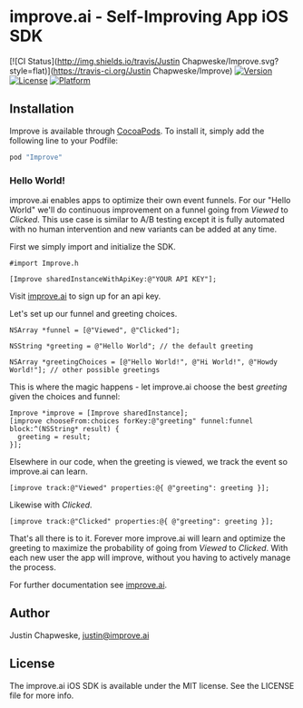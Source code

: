 # improve.ai - Self-Improving App iOS SDK
 
[![CI Status](http://img.shields.io/travis/Justin Chapweske/Improve.svg?style=flat)](https://travis-ci.org/Justin Chapweske/Improve)
[![Version](https://img.shields.io/cocoapods/v/Improve.svg?style=flat)](http://cocoapods.org/pods/Improve)
[![License](https://img.shields.io/cocoapods/l/Improve.svg?style=flat)](http://cocoapods.org/pods/Improve)
[![Platform](https://img.shields.io/cocoapods/p/Improve.svg?style=flat)](http://cocoapods.org/pods/Improve)


## Installation

Improve is available through [CocoaPods](http://cocoapods.org). To install
it, simply add the following line to your Podfile:

```ruby
pod "Improve"
```

### Hello World!

improve.ai enables apps to optimize their own event funnels.  For our "Hello World" we'll do continuous improvement on a funnel going from *Viewed* to *Clicked*.  This use case is similar to A/B testing except it is fully automated with no human intervention and new variants can be added at any time.

First we simply import and initialize the SDK.

```objc
#import Improve.h

[Improve sharedInstanceWithApiKey:@"YOUR API KEY"];

```

Visit [improve.ai](http://improve.ai) to sign up for an api key.

Let's set up our funnel and greeting choices.

```objc
NSArray *funnel = [@"Viewed", @"Clicked"];

NSString *greeting = @"Hello World"; // the default greeting

NSArray *greetingChoices = [@"Hello World!", @"Hi World!", @"Howdy World!"]; // other possible greetings

```

This is where the magic happens - let improve.ai choose the best *greeting* given the choices and funnel:

```objc
Improve *improve = [Improve sharedInstance];
[improve chooseFrom:choices forKey:@"greeting" funnel:funnel block:^(NSString* result) {
  greeting = result;
}];

```
Elsewhere in our code, when the greeting is viewed, we track the event so improve.ai can learn.

```objc
[improve track:@"Viewed" properties:@{ @"greeting": greeting }];

```

Likewise with *Clicked*.

```objc
[improve track:@"Clicked" properties:@{ @"greeting": greeting }];

```

That's all there is to it.  Forever more improve.ai will learn and optimize the greeting to maximize the probability of going from *Viewed* to *Clicked*.  With each new user the app will improve, without you having to actively manage the process.

For further documentation see [improve.ai](https://www.improve.ai).

## Author

Justin Chapweske, justin@improve.ai

## License

The improve.ai iOS SDK is available under the MIT license. See the LICENSE file for more info.
